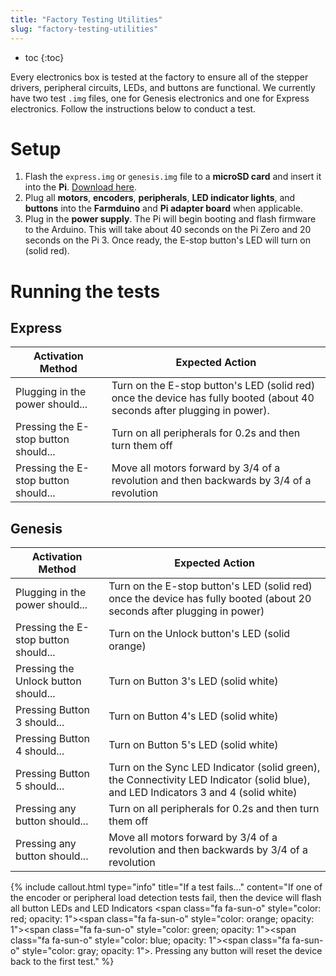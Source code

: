 ```yaml
---
title: "Factory Testing Utilities"
slug: "factory-testing-utilities"
---
```


* toc
{:toc}

Every electronics box is tested at the factory to ensure all of the stepper drivers, peripheral circuits, LEDs, and buttons are functional. We currently have two test `.img` files, one for Genesis electronics and one for Express electronics. Follow the instructions below to conduct a test.

# Setup
  1. Flash the `express.img` or `genesis.img` file to a **microSD card** and insert it into the **Pi**. [Download here](https://github.com/FarmBot-Labs/farmbot-factory-test-firmware/releases).
  2. Plug all **motors**, **encoders**, **peripherals**, **LED indicator lights**, and **buttons** into the **Farmduino** and **Pi adapter board** when applicable.
  3. Plug in the **power supply**. The Pi will begin booting and flash firmware to the Arduino. This will take about 40 seconds on the Pi Zero and 20 seconds on the Pi 3. Once ready, the E-stop button's LED will turn on <span class="fa fa-circle" style="color: red; opacity: 1"></span> (solid red).

# Running the tests
## Express

|Activation Method             |Expected Action               |
|------------------------------|------------------------------|
|Plugging in the power should...|Turn on the E-stop button's LED <span class="fa fa-circle" style="color: red; opacity: 1"></span> (solid red) once the device has fully booted (about 40 seconds after plugging in power).
|Pressing the E-stop button should...|Turn on all peripherals for 0.2s and then turn them off
|Pressing the E-stop button should...|Move all motors forward by 3/4 of a revolution and then backwards by 3/4 of a revolution

## Genesis

|Activation Method             |Expected Action               |
|------------------------------|------------------------------|
|Plugging in the power should...|Turn on the E-stop button's LED <span class="fa fa-circle" style="color: red; opacity: 1"></span> (solid red) once the device has fully booted (about 20 seconds after plugging in power)
|Pressing the E-stop button should...|Turn on the Unlock button's LED <span class="fa fa-circle" style="color: orange; opacity: 1"></span> (solid orange)
|Pressing the Unlock button should...|Turn on Button 3's LED <span class="fa fa-circle-thin" style="color: gray; opacity: 1"></span> (solid white)
|Pressing Button 3 should...   |Turn on Button 4's LED <span class="fa fa-circle-thin" style="color: gray; opacity: 1"></span> (solid white)
|Pressing Button 4 should...   |Turn on Button 5's LED <span class="fa fa-circle-thin" style="color: gray; opacity: 1"></span> (solid white)
|Pressing Button 5 should...   |Turn on the Sync LED Indicator <span class="fa fa-circle" style="color: green; opacity: 1"></span> (solid green), the Connectivity LED Indicator <span class="fa fa-circle" style="color: blue; opacity: 1"></span> (solid blue), and LED Indicators 3 and 4 <span class="fa fa-circle-thin" style="color: gray; opacity: 1"></span> (solid white)
|Pressing any button should... |Turn on all peripherals for 0.2s and then turn them off
|Pressing any button should... |Move all motors forward by 3/4 of a revolution and then backwards by 3/4 of a revolution



{% include callout.html type="info" title="If a test fails..." content="If one of the encoder or peripheral load detection tests fail, then the device will flash all button LEDs and LED Indicators <span class=\"fa fa-sun-o\" style=\"color: red; opacity: 1\"></span><span class=\"fa fa-sun-o\" style=\"color: orange; opacity: 1\"></span><span class=\"fa fa-sun-o\" style=\"color: green; opacity: 1\"></span><span class=\"fa fa-sun-o\" style=\"color: blue; opacity: 1\"></span><span class=\"fa fa-sun-o\" style=\"color: gray; opacity: 1\"></span>. Pressing any button will reset the device back to the first test." %}

